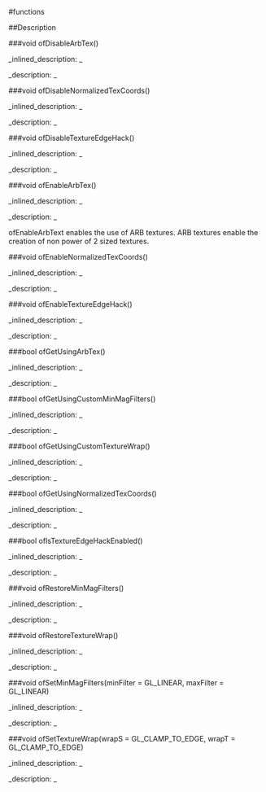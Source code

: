 #functions


<!--
_visible: True_
_advanced: False_
-->

##Description






<!----------------------------------------------------------------------------->

###void ofDisableArbTex()

<!--
_syntax: ofDisableArbTex()_
_name: ofDisableArbTex_
_returns: void_
_returns_description: _
_parameters: _
_version_started: _
_version_deprecated: _
_summary: _
_constant: False_
_static: False_
_visible: True_
_advanced: False_
-->

_inlined_description: _







_description: _








<!----------------------------------------------------------------------------->

###void ofDisableNormalizedTexCoords()

<!--
_syntax: ofDisableNormalizedTexCoords()_
_name: ofDisableNormalizedTexCoords_
_returns: void_
_returns_description: _
_parameters: _
_version_started: _
_version_deprecated: _
_summary: _
_constant: False_
_static: False_
_visible: True_
_advanced: False_
-->

_inlined_description: _







_description: _








<!----------------------------------------------------------------------------->

###void ofDisableTextureEdgeHack()

<!--
_syntax: ofDisableTextureEdgeHack()_
_name: ofDisableTextureEdgeHack_
_returns: void_
_returns_description: _
_parameters: _
_version_started: _
_version_deprecated: _
_summary: _
_constant: False_
_static: False_
_visible: True_
_advanced: False_
-->

_inlined_description: _







_description: _








<!----------------------------------------------------------------------------->

###void ofEnableArbTex()

<!--
_syntax: ofEnableArbTex()_
_name: ofEnableArbTex_
_returns: void_
_returns_description: _
_parameters: _
_version_started: _
_version_deprecated: _
_summary: _
_constant: False_
_static: False_
_visible: True_
_advanced: False_
-->

_inlined_description: _







_description: _


ofEnableArbText enables the use of ARB textures. ARB textures enable the creation of non power of 2 sized textures.







<!----------------------------------------------------------------------------->

###void ofEnableNormalizedTexCoords()

<!--
_syntax: ofEnableNormalizedTexCoords()_
_name: ofEnableNormalizedTexCoords_
_returns: void_
_returns_description: _
_parameters: _
_version_started: _
_version_deprecated: _
_summary: _
_constant: False_
_static: False_
_visible: True_
_advanced: False_
-->

_inlined_description: _







_description: _








<!----------------------------------------------------------------------------->

###void ofEnableTextureEdgeHack()

<!--
_syntax: ofEnableTextureEdgeHack()_
_name: ofEnableTextureEdgeHack_
_returns: void_
_returns_description: _
_parameters: _
_version_started: _
_version_deprecated: _
_summary: _
_constant: False_
_static: False_
_visible: True_
_advanced: False_
-->

_inlined_description: _







_description: _








<!----------------------------------------------------------------------------->

###bool ofGetUsingArbTex()

<!--
_syntax: ofGetUsingArbTex()_
_name: ofGetUsingArbTex_
_returns: bool_
_returns_description: _
_parameters: _
_version_started: _
_version_deprecated: _
_summary: _
_constant: False_
_static: False_
_visible: True_
_advanced: False_
-->

_inlined_description: _







_description: _








<!----------------------------------------------------------------------------->

###bool ofGetUsingCustomMinMagFilters()

<!--
_syntax: ofGetUsingCustomMinMagFilters()_
_name: ofGetUsingCustomMinMagFilters_
_returns: bool_
_returns_description: _
_parameters: _
_version_started: _
_version_deprecated: _
_summary: _
_constant: False_
_static: False_
_visible: True_
_advanced: False_
-->

_inlined_description: _







_description: _








<!----------------------------------------------------------------------------->

###bool ofGetUsingCustomTextureWrap()

<!--
_syntax: ofGetUsingCustomTextureWrap()_
_name: ofGetUsingCustomTextureWrap_
_returns: bool_
_returns_description: _
_parameters: _
_version_started: _
_version_deprecated: _
_summary: _
_constant: False_
_static: False_
_visible: True_
_advanced: False_
-->

_inlined_description: _







_description: _








<!----------------------------------------------------------------------------->

###bool ofGetUsingNormalizedTexCoords()

<!--
_syntax: ofGetUsingNormalizedTexCoords()_
_name: ofGetUsingNormalizedTexCoords_
_returns: bool_
_returns_description: _
_parameters: _
_version_started: _
_version_deprecated: _
_summary: _
_constant: False_
_static: False_
_visible: True_
_advanced: False_
-->

_inlined_description: _







_description: _








<!----------------------------------------------------------------------------->

###bool ofIsTextureEdgeHackEnabled()

<!--
_syntax: ofIsTextureEdgeHackEnabled()_
_name: ofIsTextureEdgeHackEnabled_
_returns: bool_
_returns_description: _
_parameters: _
_version_started: _
_version_deprecated: _
_summary: _
_constant: False_
_static: False_
_visible: True_
_advanced: False_
-->

_inlined_description: _







_description: _








<!----------------------------------------------------------------------------->

###void ofRestoreMinMagFilters()

<!--
_syntax: ofRestoreMinMagFilters()_
_name: ofRestoreMinMagFilters_
_returns: void_
_returns_description: _
_parameters: _
_version_started: _
_version_deprecated: _
_summary: _
_constant: False_
_static: False_
_visible: True_
_advanced: False_
-->

_inlined_description: _







_description: _








<!----------------------------------------------------------------------------->

###void ofRestoreTextureWrap()

<!--
_syntax: ofRestoreTextureWrap()_
_name: ofRestoreTextureWrap_
_returns: void_
_returns_description: _
_parameters: _
_version_started: _
_version_deprecated: _
_summary: _
_constant: False_
_static: False_
_visible: True_
_advanced: False_
-->

_inlined_description: _







_description: _








<!----------------------------------------------------------------------------->

###void ofSetMinMagFilters(minFilter = GL_LINEAR, maxFilter = GL_LINEAR)

<!--
_syntax: ofSetMinMagFilters(minFilter = GL_LINEAR, maxFilter = GL_LINEAR)_
_name: ofSetMinMagFilters_
_returns: void_
_returns_description: _
_parameters: GLfloat minFilter=GL_LINEAR, GLfloat maxFilter=GL_LINEAR_
_version_started: _
_version_deprecated: _
_summary: _
_constant: False_
_static: False_
_visible: True_
_advanced: False_
-->

_inlined_description: _







_description: _








<!----------------------------------------------------------------------------->

###void ofSetTextureWrap(wrapS = GL_CLAMP_TO_EDGE, wrapT = GL_CLAMP_TO_EDGE)

<!--
_syntax: ofSetTextureWrap(wrapS = GL_CLAMP_TO_EDGE, wrapT = GL_CLAMP_TO_EDGE)_
_name: ofSetTextureWrap_
_returns: void_
_returns_description: _
_parameters: GLfloat wrapS=GL_CLAMP_TO_EDGE, GLfloat wrapT=GL_CLAMP_TO_EDGE_
_version_started: _
_version_deprecated: _
_summary: _
_constant: False_
_static: False_
_visible: True_
_advanced: False_
-->

_inlined_description: _







_description: _








<!----------------------------------------------------------------------------->

